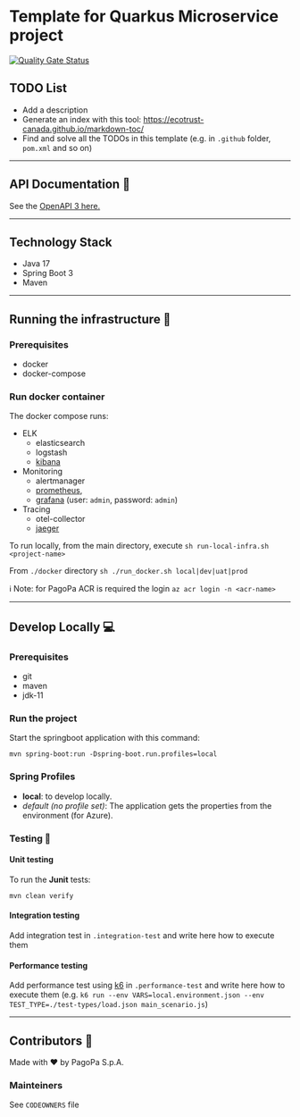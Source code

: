 # Template for Quarkus Microservice project

[![Quality Gate Status](https://sonarcloud.io/api/project_badges/measure?project=TODO-set-your-id&metric=alert_status)](https://sonarcloud.io/dashboard?id=TODO-set-your-id)

## TODO List
- Add a description 
- Generate an index with this tool: https://ecotrust-canada.github.io/markdown-toc/
- Find and solve all the TODOs in this template (e.g. in `.github` folder, `pom.xml` and so on)

---
## API Documentation 📖
See the [OpenAPI 3 here.](https://editor.swagger.io/?url=https://raw.githubusercontent.com/pagopa/pagopa-platform-authorizer-config/main/openapi/openapi.json)

---

## Technology Stack
- Java 17
- Spring Boot 3
- Maven
---

## Running the infrastructure 🚀

### Prerequisites
- docker
- docker-compose

### Run docker container
The docker compose runs:
- ELK
    - elasticsearch
    - logstash
    - [kibana](http://localhost:5601/)
- Monitoring
    - alertmanager
    - [prometheus](http://localhost:9090/),
    - [grafana](http://localhost:3000/) (user: ```admin```, password: ```admin```)
- Tracing
    - otel-collector
    - [jaeger](http://localhost:16686/)


To run locally, from the main directory, execute
`sh run-local-infra.sh <project-name>`

From `./docker` directory
`sh ./run_docker.sh local|dev|uat|prod`

ℹ️ Note: for PagoPa ACR is required the login `az acr login -n <acr-name>`

---

## Develop Locally 💻

### Prerequisites
- git
- maven
- jdk-11

### Run the project

Start the springboot application with this command:

`mvn spring-boot:run -Dspring-boot.run.profiles=local`



### Spring Profiles

- **local**: to develop locally.
- _default (no profile set)_: The application gets the properties from the environment (for Azure).


### Testing 🧪

#### Unit testing

To run the **Junit** tests:

`mvn clean verify`

#### Integration testing
Add integration test in `.integration-test` and write here how to execute them

#### Performance testing
Add performance test using [k6](https://k6.io/) in `.performance-test` and write here how to execute them (e.g. `k6 run --env VARS=local.environment.json --env TEST_TYPE=./test-types/load.json main_scenario.js`)


---

## Contributors 👥
Made with ❤️ by PagoPa S.p.A.

### Mainteiners
See `CODEOWNERS` file
